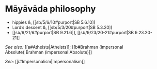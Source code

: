 # Māyāvāda philosophy

* hippies &, [[sb/5/6/10#purport|SB 5.6.10]]
* Lord’s descent &, [[sb/5/3/20#purport|SB 5.3.20]]
*  [[sb/9/21/6#purport|SB 9.21.6]], [[sb/9/23/20-21#purport|SB 9.23.20-21]]

*See also:* [[a#Atheists|Atheists]]; [[b#Brahman (impersonal Absolute)|Brahman (impersonal Absolute)]]

*See:* [[i#Impersonalism|Impersonalism]]
